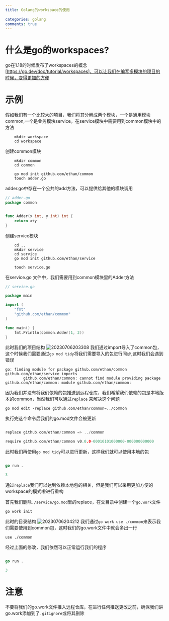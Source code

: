 ```yaml
---
title: Golang的workspace的使用
 
categories: golang
comments: true
---
```



# 什么是go的workspaces?

go在1.18的时候发布了workspaces的概念[https://go.dev/doc/tutorial/workspaces]，可以让我们在编写多模块的项目的时候，变得更加的方便

# 示例
假如我们有一个比较大的项目，我们将其分解成两个模块，一个是通用模块common,一个是业务模块service。在service模块中需要用到common模块中的方法
```shell
    mkdir workspace
    cd workspace
```

创建common模块
```shell
    mkdir common
    cd common

    go mod init github.com/ethan/common
    touch adder.go
```
adder.go中存在一个公共的add方法，可以提供给其他的模块调用
```go
// adder.go
package common


func Adder(x int, y int) int {
	return x+y
}
```


创建service模块
```shell
    cd ..
    mkdir service
    cd service
    go mod init github.com/ethan/service

    touch service.go
```
在service.go 文件中，我们需要用到common模块里的Adder方法
```go
// service.go

package main

import (
	"fmt"
	"github.com/ethan/common"
)

func main() {
	fmt.Println(common.Adder(1, 2))
}
```
此时我们的项目结构
![20230706203308](https://img.ethanleo.top/20230706203308.png)
我们通过import导入了common包，这个时候我们需要通过`go mod tidy`将我们需要导入的包进行同步,这时我们会遇到错误
```shell
go: finding module for package github.com/ethan/common
github.com/ethan/service imports
        github.com/ethan/common: cannot find module providing package github.com/ethan/common: module github.com/ethan/common:
```
因为我们并没有将我们依赖的包推送到远程仓库，我们希望我们依赖的包是本地版本的common，当然我们可以通过`replace` 来解决这个问题
```shell
go mod edit -replace github.com/ethan/common=../common
```
执行完这个命令后我们的go.mod文件会被更新
```go

replace github.com/ethan/common => ../common

require github.com/ethan/common v0.0.0-00010101000000-000000000000

```

此时我们再使用`go mod tidy`可以进行更新，这样我们就可以使用本地的包

```go

go run .

3

```
通过`replace`我们可以达到依赖本地包的相关，但是我们可以采用更加方便的workspace的模式啦进行重构

首先我们删除`./service/go.mod`里的replace，在父目录中创建一个`go.work`文件
```shell
go work init
```
此时的目录结构
![20230706204212](https://img.ethanleo.top/20230706204212.png)
我们通过`go work use ./common`来表示我们需要使用到common包，这时我们的go.work文件中就会多出一行
```shell
use ./common
```

经过上面的修改，我们依然可以正常运行我们的程序
```go

go run .

3

```

# 注意

不要将我们的go.work文件推入远程仓库，在进行任何推送更改之前，确保我们讲go.work添加到了`.gitignore`或将其删除


